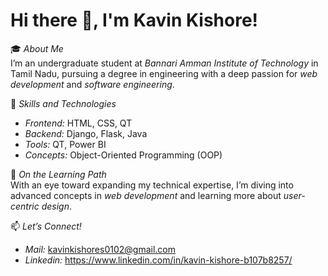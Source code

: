# Hi there 👋, I'm Kavin Kishore!

🎓 *About Me*  
I’m an undergraduate student at *Bannari Amman Institute of Technology* in Tamil Nadu, pursuing a degree in engineering with a deep passion for *web development* and *software engineering*.

🔧 *Skills and Technologies*  
- *Frontend:* HTML, CSS, QT
- *Backend:* Django, Flask, Java
- *Tools:* QT, Power BI
- *Concepts:* Object-Oriented Programming (OOP)

🌱 *On the Learning Path*  
With an eye toward expanding my technical expertise, I’m diving into advanced concepts in *web development* and learning more about *user-centric design*.

📫 *Let’s Connect!*  
- *Mail:*  kavinkishores0102@gmail.com  
- *Linkedin:*  https://www.linkedin.com/in/kavin-kishore-b107b8257/
